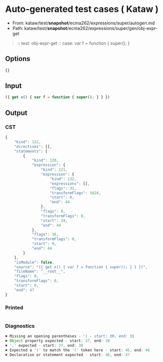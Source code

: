# Auto-generated test cases ( Kataw )
- From: kataw/test/__snapshot__/ecma262/expressions/super/autogen.md
- Path: kataw/test/__snapshot__/ecma262/expressions/super/gen/obj-expr-get
> :: test: obj-expr-get
> :: case: var f = function { super(); }
## Options

`````js
{}
`````
## Input

`````js
({ get x() { var f = function { super(); } } })
`````
## Output

### CST

```javascript
{
    "kind": 122,
    "directives": [],
    "statements": [
        {
            "kind": 120,
            "expression": {
                "kind": 121,
                "expression": {
                    "kind": 132,
                    "expressions": [],
                    "flags": 32,
                    "transformFlags": 1024,
                    "start": 0,
                    "end": 44
                },
                "flags": 0,
                "transformFlags": 0,
                "start": 34,
                "end": 44
            },
            "flags": 16,
            "transformFlags": 0,
            "start": 0,
            "end": 44
        }
    ],
    "isModule": false,
    "source": "({ get x() { var f = function { super(); } } })",
    "fileName": "__root__",
    "flags": 0,
    "transformFlags": 0,
    "start": 0,
    "end": 47
}
```

### Printed

```javascript

```

### Diagnostics

```javascript
✖ Missing an opening parentheses - '( - start: 30, end: 31
✖ Object property expected - start: 37, end: 38
✖ ',' expected - start: 37, end: 38
✖ Expected a ')' to match the '(' token here - start: 45, end: 46
✖ Declaration or statement expected - start: 46, end: 47

```

